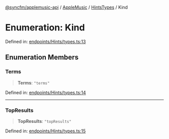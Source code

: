[@syncfm/applemusic-api](../../../../../../globals.md) / [AppleMusic](../../../index.md) / [HintsTypes](../index.md) / Kind

# Enumeration: Kind

Defined in: [endpoints/Hints/types.ts:13](https://github.com/sync-fm/applemusic-api/blob/a6a8471d4d51a41f6bd8af9d95c8abf0126e10f4/src/endpoints/Hints/types.ts#L13)

## Enumeration Members

### Terms

> **Terms**: `"terms"`

Defined in: [endpoints/Hints/types.ts:14](https://github.com/sync-fm/applemusic-api/blob/a6a8471d4d51a41f6bd8af9d95c8abf0126e10f4/src/endpoints/Hints/types.ts#L14)

***

### TopResults

> **TopResults**: `"topResults"`

Defined in: [endpoints/Hints/types.ts:15](https://github.com/sync-fm/applemusic-api/blob/a6a8471d4d51a41f6bd8af9d95c8abf0126e10f4/src/endpoints/Hints/types.ts#L15)

